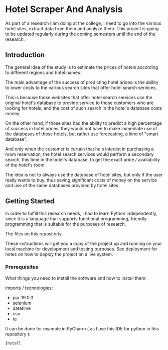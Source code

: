 # Hotel Scraper And Analysis
As part of a research I am doing at the college, I need to go into the various hotel sites, extract data from them and analyze them.
This project is going to be updated regularly during the coming semesters until the end of the research.

## Introduction
The general idea of the study is to estimate the prices of hotels according to different regions and hotel names.

The main advantage of the success of predicting hotel prices is the ability to lower costs to the various search sites that offer hotel search services.

This is because those websites that offer hotel search services use the original hotel's database to provide service to those customers who are looking for hotels, and the cost of such search in the hotel's database costs money.

On the other hand, if those sites had the ability to predict a high percentage of success in hotel prices, they would not have to make immediate use of the databases of those hotels, but rather use forecasting, a kind of "smart database".

And only when the customer is certain that he's interest in purchasing a room reservation, the hotel search services would perform a secondary search, this time in the hotel's database, to get the exact price / availability of the hotel's room.

The idea is not to always use the database of hotel sites, but only if the user really wants to buy, thus saving significant costs of money on the service and use of the same databases provided by hotel sites.

## Getting Started

In order to fulfill this research needs, I had to learn Python independently, since it is a language that supports functional programming, friendly programming that is suitable for the purposes of research.

The files on this repositoriy

These instructions will get you a copy of the project up and running on your local machine for development and testing purposes. See deployment for notes on how to deploy the project on a live system.

### Prerequisites

What things you need to install the software and how to install them:

imports / technologies:

* pip-19.0.3
* selenium
* datetime
* csv
* re

It can be done for example in PyCharm ( as I use this IDE for python in this repository ):

```
Install 
```
